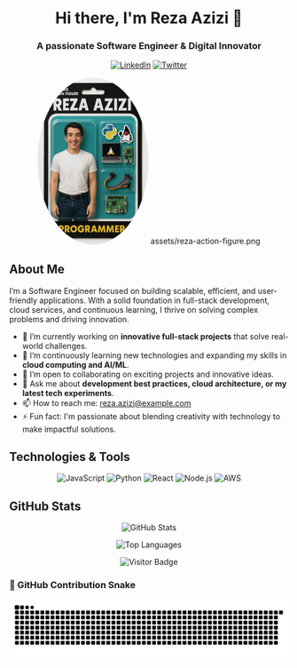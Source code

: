 <!--
  =====================================================
   Welcome to My GitHub Profile README!
  =====================================================
-->

<!-- ======= HEADER SECTION ======= -->
<h1 align="center">Hi there, I'm Reza Azizi 👋</h1>
<h3 align="center">A passionate Software Engineer & Digital Innovator</h3>

<!-- ======= SOCIAL LINKS ======= -->
<p align="center">
  <a href="https://www.linkedin.com/in/rezaazizi/" target="_blank"><img src="https://img.shields.io/badge/LinkedIn-RezaAzizi-blue?style=flat-square&logo=linkedin" alt="LinkedIn"></a>
  <!-- If you have a Twitter, Instagram, or personal website, include them here -->
  <a href="https://twitter.com/yourhandle" target="_blank"><img src="https://img.shields.io/badge/Twitter-@yourhandle-blue?style=flat-square&logo=twitter" alt="Twitter"></a>
</p>

<!-- ======= PROFILE IMAGE (Replace URL with yours if desired) ======= -->
<p align="center">
  <img src="https://raw.githubusercontent.com/rezangit/rezangit/main/assets/reza-action-figure.png" alt="Profile image" width="200" style="border-radius: 50%;"/>
  assets/reza-action-figure.png
</p>

<!-- ======= ABOUT ME SECTION ======= -->
## About Me

I’m a Software Engineer focused on building scalable, efficient, and user-friendly applications. With a solid foundation in full-stack development, cloud services, and continuous learning, I thrive on solving complex problems and driving innovation.  
  
- 🔭 I’m currently working on **innovative full-stack projects** that solve real-world challenges.
- 🌱 I’m continuously learning new technologies and expanding my skills in **cloud computing and AI/ML**.
- 👯 I’m open to collaborating on exciting projects and innovative ideas.
- 💬 Ask me about **development best practices, cloud architecture, or my latest tech experiments**.
- 📫 How to reach me: [reza.azizi@example.com](mailto:reza.azizi@example.com)
- ⚡ Fun fact: I'm passionate about blending creativity with technology to make impactful solutions.

<!-- ======= SKILLS & TOOLS SECTION ======= -->
## Technologies & Tools

<!-- List some common technologies – update these as needed -->
<p align="center">
  <img src="https://img.shields.io/badge/JavaScript-F7DF1E?style=flat-square&logo=javascript&logoColor=000" alt="JavaScript">
  <img src="https://img.shields.io/badge/Python-3776AB?style=flat-square&logo=python&logoColor=fff" alt="Python">
  <img src="https://img.shields.io/badge/React-20232A?style=flat-square&logo=react&logoColor=61DAFB" alt="React">
  <img src="https://img.shields.io/badge/Node.js-339933?style=flat-square&logo=nodedotjs&logoColor=fff" alt="Node.js">
  <img src="https://img.shields.io/badge/AWS-232F3E?style=flat-square&logo=amazon-aws&logoColor=fff" alt="AWS">
</p>

<!-- ======= GITHUB STATISTICS SECTION ======= -->
## GitHub Stats

<p align="center">
  <img src="https://github-readme-stats.vercel.app/api?username=yourusername&show_icons=true&theme=radical" alt="GitHub Stats" />
</p>

<p align="center">
  <img src="https://github-readme-stats.vercel.app/api/top-langs/?username=yourusername&layout=compact&theme=radical" alt="Top Languages" />
</p>

<!-- ======= FOOTER SECTION ======= -->
<p align="center">
  <img src="https://visitor-badge.laobi.icu/badge?page_id=rezaazizi.rezaazizi" alt="Visitor Badge">
</p>

<!--
  Feel free to update, add sections, or adjust styling to suit your personal brand!
-->


### 🐍 GitHub Contribution Snake

![Snake animation](https://github.com/rezangit/rezangit/blob/output/github-contribution-grid-snake-dark.svg)


